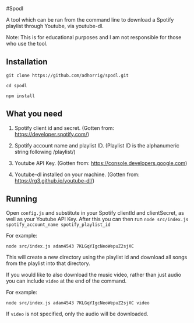 #Spodl

A tool which can be ran from the command line to download a Spotify playlist through Youtube, via youtube-dl.

Note: This is for educational purposes and I am not responsible for those who use the tool.

## Installation

```
git clone https://github.com/adhorrig/spodl.git
```

```
cd spodl
```

```
npm install
```

## What you need

1) Spotify client id and secret. (Gotten from: https://developer.spotify.com/)

2) Spotify account name and playlist ID. (Playlist ID is the alphanumeric string following /playlist/)

2) Youtube API Key. (Gotten from: https://console.developers.google.com)

3) Youtube-dl installed on your machine. (Gotten from: https://rg3.github.io/youtube-dl/)

## Running

Open ```config.js``` and substitute in your Spotify clientId and clientSecret, as well as your Youtube API Key. After this you can then run ```node src/index.js spotify_account_name spotify_playlist_id```

For example:

```
node src/index.js adam4543 7KLGqYIgcNeoWepuZ2sjXC
```

This will create a new directory using the playlist id and download all songs from the playlist into that directory.

If you would like to also download the music video, rather than just audio you can include ```video``` at the end of the command.

For example:

```
node src/index.js adam4543 7KLGqYIgcNeoWepuZ2sjXC video
```

If ```video``` is not specified, only the audio will be downloaded.
